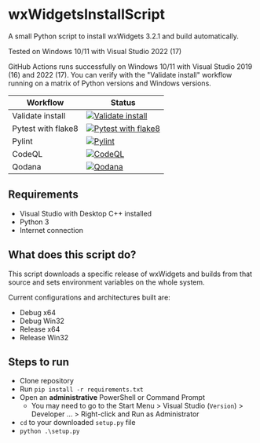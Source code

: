 # wxWidgetsInstallScript

A small Python script to install wxWidgets 3.2.1 and build automatically.

Tested on Windows 10/11 with Visual Studio 2022 (17)

GitHub Actions runs successfully on Windows 10/11 with Visual Studio 2019 (16) and 2022 (17). You can verify with the "Validate install" workflow running on a matrix of Python versions and Windows versions.

| Workflow           | Status                                                                                                                                                                                                                                        |
| ------------------ | --------------------------------------------------------------------------------------------------------------------------------------------------------------------------------------------------------------------------------------------- |
| Validate install   | [![Validate install](https://github.com/garrettsummerfi3ld/wxWidgetsInstallScript/actions/workflows/validate-win.yml/badge.svg)](https://github.com/garrettsummerfi3ld/wxWidgetsInstallScript/actions/workflows/validate-win.yml)             |
| Pytest with flake8 | [![Pytest with flake8](https://github.com/garrettsummerfi3ld/wxWidgetsInstallScript/actions/workflows/test.yml/badge.svg)](https://github.com/garrettsummerfi3ld/wxWidgetsInstallScript/actions/workflows/test.yml)                           |
| Pylint             | [![Pylint](https://github.com/garrettsummerfi3ld/wxWidgetsInstallScript/actions/workflows/pylint.yml/badge.svg)](https://github.com/garrettsummerfi3ld/wxWidgetsInstallScript/actions/workflows/pylint.yml)                                   |
| CodeQL             | [![CodeQL](https://github.com/garrettsummerfi3ld/wxWidgetsInstallScript/actions/workflows/github-code-scanning/codeql/badge.svg)](https://github.com/garrettsummerfi3ld/wxWidgetsInstallScript/actions/workflows/github-code-scanning/codeql) |
| Qodana             | [![Qodana](https://github.com/garrettsummerfi3ld/wxWidgetsInstallScript/actions/workflows/qodana.yml/badge.svg)](https://github.com/garrettsummerfi3ld/wxWidgetsInstallScript/actions/workflows/qodana.yml)                                   |

## Requirements

- Visual Studio with Desktop C++ installed
- Python 3
- Internet connection

## What does this script do?

This script downloads a specific release of wxWidgets and builds from that source and sets environment variables on the whole system.

Current configurations and architectures built are:

- Debug x64
- Debug Win32
- Release x64
- Release Win32

## Steps to run

- Clone repository
- Run `pip install -r requirements.txt`
- Open an **administrative** PowerShell or Command Prompt
  - You may need to go to the Start Menu > Visual Studio (`Version`) > Developer ... > Right-click and Run as Administrator
- `cd` to your downloaded `setup.py` file
- `python .\setup.py`
